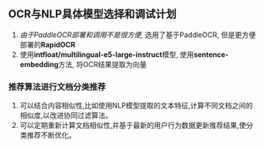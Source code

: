 ## OCR与NLP具体模型选择和调试计划

1. _由于PaddleOCR部署和调用不是很方便,_ 选用了基于PaddleOCR, 但是更方便部署的**RapidOCR**
2. 使用**intfloat/multilingual-e5-large-instruct**模型, 使用**sentence-embedding**方法, 将OCR结果提取为向量

### 推荐算法进行文档分类推荐

1. 可以结合内容相似性,比如使用NLP模型提取的文本特征,计算不同文档之间的相似度,以改进协同过滤算法。
2. 可以定期重新计算文档相似性,并基于最新的用户行为数据更新推荐结果,使分类推荐不断优化。
